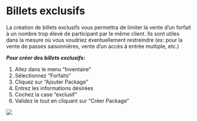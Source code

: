 # Billets exclusifs

La création de billets exclusifs vous permettra de limiter la vente d’un forfait à un nombre trop élevé de participant par le même client. Ils sont utiles dans la mesure où vous voudriez éventuellement restreindre (ex: pour la vente de passes saisonnières, vente d’un accès à entrée multiple, etc.)

***Pour créer des billets exclusifs:***
1. Allez dans le menu “Inventaire”
1. Sélectionnez “Forfaits”
1. Cliquez sur “Ajouter Package”
1. Entrez les informations désirées
1. Cochez la case “exclusif”
1. Validez le tout en cliquant sur “Créer Package”


![](https://api.monosnap.com/rpc/file/download?id=ycBGsR5zqXaryrKOgQsJOhv64K9pff)